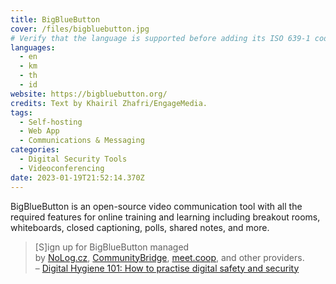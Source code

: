 ```yaml
---
title: BigBlueButton
cover: /files/bigbluebutton.jpg
# Verify that the language is supported before adding its ISO 639-1 code here. without the country code, i.e. ms instead of ms_MY.
languages:
  - en
  - km
  - th
  - id
website: https://bigbluebutton.org/
credits: Text by Khairil Zhafri/EngageMedia.
tags:
  - Self-hosting
  - Web App
  - Communications & Messaging
categories:
  - Digital Security Tools
  - Videoconferencing
date: 2023-01-19T21:52:14.370Z
---
```

BigBlueButton is an open-source video communication tool with all the required features for online training and learning including breakout rooms, whiteboards, closed captioning, polls, shared notes, and more.

> \[S]ign up for BigBlueButton managed by [NoLog.cz](https://call.nolog.cz/), [CommunityBridge](https://communitybridge.com/), [meet.coop](https://www.meet.coop/), and other providers.\
> – [Digital Hygiene 101: How to practise digital safety and security
](https://engagemedia.org/2022/digital-hygiene-safety-security/)